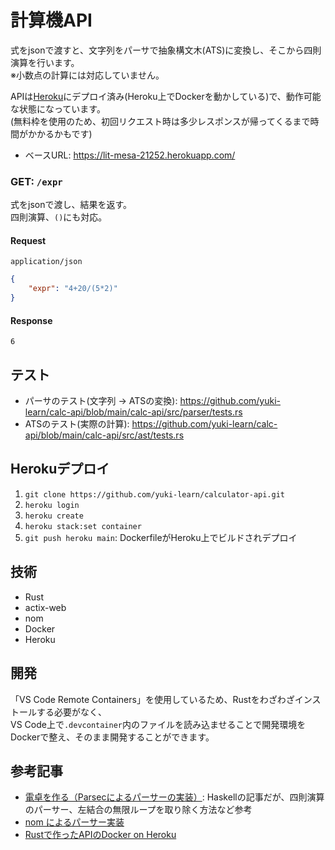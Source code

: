 
# 計算機API
式をjsonで渡すと、文字列をパーサで抽象構文木(ATS)に変換し、そこから四則演算を行います。<br>
※小数点の計算には対応していません。

APIは[Heroku](https://jp.heroku.com/)にデプロイ済み(Heroku上でDockerを動かしている)で、動作可能な状態になっています。<br>
(無料枠を使用のため、初回リクエスト時は多少レスポンスが帰ってくるまで時間がかかるかもです)

* ベースURL: https://lit-mesa-21252.herokuapp.com/


### GET: `/expr`
式をjsonで渡し、結果を返す。<br>
四則演算、`()`にも対応。
#### Request
`application/json`

```json
{
    "expr": "4+20/(5*2)"
}
```

#### Response
```
6
```

## テスト
* パーサのテスト(文字列 -> ATSの変換): https://github.com/yuki-learn/calc-api/blob/main/calc-api/src/parser/tests.rs
* ATSのテスト(実際の計算): https://github.com/yuki-learn/calc-api/blob/main/calc-api/src/ast/tests.rs
## Herokuデプロイ
1. `git clone https://github.com/yuki-learn/calculator-api.git`
2. `heroku login`
3. `heroku create`
4. `heroku stack:set container`
5. `git push heroku main`: DockerfileがHeroku上でビルドされデプロイ
## 技術
* Rust
* actix-web
* nom
* Docker
* Heroku

## 開発
「VS Code Remote Containers」を使用しているため、Rustをわざわざインストールする必要がなく、<br>
VS Code上で`.devcontainer`内のファイルを読み込ませることで開発環境をDockerで整え、そのまま開発することができます。
## 参考記事
* [電卓を作る（Parsecによるパーサーの実装）](https://minoki.github.io/ks-material/haskell/parser.html): Haskellの記事だが、四則演算のパーサー、左結合の無限ループを取り除く方法など参考
* [nom によるパーサー実装](https://hazm.at/mox/lang/rust/nom/index.html)
* [Rustで作ったAPIのDocker on Heroku](https://akfm.dev/blog/2020-11-07/rust-api-docker-on-heroku.html)